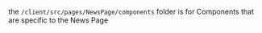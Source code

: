 the `/client/src/pages/NewsPage/components` folder is for Components that are specific to the News Page